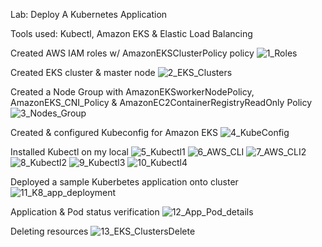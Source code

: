 Lab: Deploy A Kubernetes Application

Tools used: Kubectl, Amazon EKS & Elastic Load Balancing

Created AWS IAM roles w/ AmazonEKSClusterPolicy policy
![1_Roles](https://user-images.githubusercontent.com/91057035/151870785-cb4530e9-f829-4831-8994-63326dadaed2.jpg)


Created EKS cluster & master node
![2_EKS_Clusters](https://user-images.githubusercontent.com/91057035/151870846-0fe03ed0-41fe-4808-a56a-1ce21dad1b60.jpg)


Created a Node Group with AmazonEKSworkerNodePolicy, AmazonEKS_CNI_Policy & AmazonEC2ContainerRegistryReadOnly Policy
![3_Nodes_Group](https://user-images.githubusercontent.com/91057035/151870848-5bffbc65-bee8-4c30-8aef-ffff8b54cd78.jpg)


Created & configured Kubeconfig for Amazon EKS
![4_KubeConfig](https://user-images.githubusercontent.com/91057035/151870849-7adfddf8-3d1f-4644-89bb-7347ad5605df.jpg)


Installed Kubectl on my local
![5_Kubectl1](https://user-images.githubusercontent.com/91057035/151870850-929b9d3c-24be-4acc-bf55-e8a29ceb9f27.jpg)
![6_AWS_CLI](https://user-images.githubusercontent.com/91057035/151870851-31eea5e5-e886-4079-9ee5-caf5a0b6999e.jpg)
![7_AWS_CLI2](https://user-images.githubusercontent.com/91057035/151870854-ec8493aa-8cde-4091-b8b5-6985df66ce6a.jpg)
![8_Kubectl2](https://user-images.githubusercontent.com/91057035/151870858-6a90f4b1-aba6-416e-a8a8-6cd12f6771eb.jpg)
![9_Kubectl3](https://user-images.githubusercontent.com/91057035/151870860-75c9c6c1-2371-4a78-9c58-158a548e6170.jpg)
![10_Kubectl4](https://user-images.githubusercontent.com/91057035/151870861-fc074764-74c4-4037-9d6f-ce01f7b5a760.jpg)


Deployed a sample Kuberbetes application onto cluster
![11_K8_app_deployment](https://user-images.githubusercontent.com/91057035/151870863-ac7a0a06-2730-4081-a727-f641e0425852.jpg)


Application & Pod status verification
![12_App_Pod_details](https://user-images.githubusercontent.com/91057035/151870864-302b7d2e-e4e3-4137-aa32-37d23c5175f9.jpg)


Deleting resources 
![13_EKS_ClustersDelete](https://user-images.githubusercontent.com/91057035/151880921-44a003a8-2622-420c-91bd-1c2bc5bfd93f.jpg)
